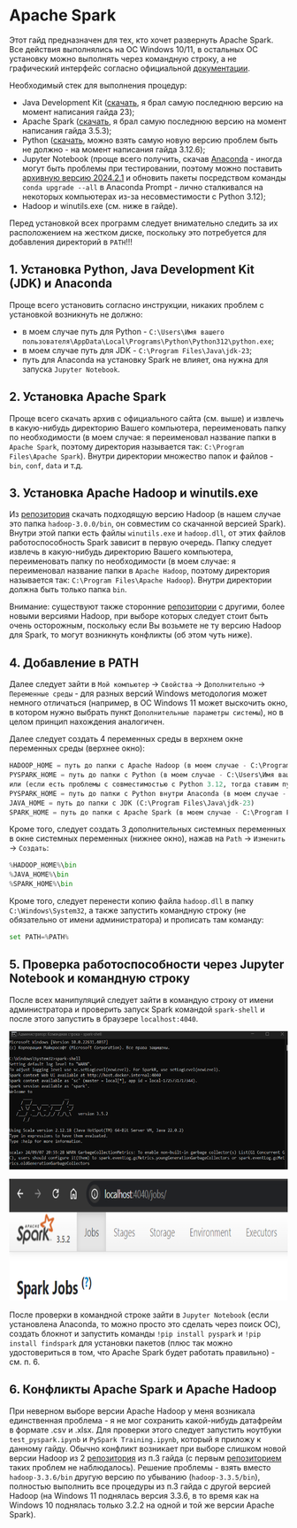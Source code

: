 # Apache Spark
Этот гайд предназначен для тех, кто хочет развернуть Apache Spark. Все действия выполнялись на ОС Windows 10/11, в остальных ОС установку можно выполнять через командную строку, а не графический интерфейс согласно официальной [документации](https://spark.apache.org/).

Необходимый стек для выполнения процедур: 
* Java Development Kit ([скачать](https://www.oracle.com/cis/java/technologies/downloads/), я брал самую последнюю версию на момент написания гайда 23);
* Apache Spark ([скачать](https://spark.apache.org/), я брал самую последнюю версию на момент написания гайда 3.5.3);
* Python ([скачать](https://www.python.org/), можно взять самую новую версию проблем быть не должно - на момент написания гайда 3.12.6);
* Jupyter Notebook (проще всего получить, скачав [Anaconda](https://www.anaconda.com/) - иногда могут быть проблемы при тестировании, поэтому можно поставить [архивную версию 2024.2.1](https://repo.anaconda.com/archive/) и обновить пакеты посредством команды `conda upgrade --all` в Anaconda Prompt - лично сталкивался на некоторых компьютерах из-за несовместимости с Python 3.12);
* Hadoop и winutils.exe (см. ниже в гайде).

Перед установкой всех программ следует внимательно следить за их расположением на жестком диске, поскольку это потребуется для добавления директорий в `PATH`!!!

## 1. Установка Python, Java Development Kit (JDK) и Anaconda
Проще всего установить согласно инструкции, никаких проблем с установкой возникнуть не должно:
* в моем случае путь для Python - `C:\Users\Имя вашего пользователя\AppData\Local\Programs\Python\Python312\python.exe`;
* в моем случае путь для JDK - `C:\Program Files\Java\jdk-23`;
* путь для Anaconda на установку Spark не влияет, она нужна для запуска `Jupyter Notebook`.

## 2. Установка Apache Spark
Проще всего скачать архив с официального сайта (см. выше) и извлечь в какую-нибудь директорию Вашего компьютера, переименовать папку по необходимости (в моем случае: я переименовал название папки в `Apache Spark`, поэтому директория называется так: `C:\Program Files\Apache Spark`). Внутри директории множество папок и файлов - `bin`, `conf`, `data` и т.д.

## 3. Установка Apache Hadoop и winutils.exe
Из [репозитория](https://github.com/steveloughran/winutils/tree/master) скачать подходящую версию Hadoop (в нашем случае это папка `hadoop-3.0.0/bin`, он совместим со скачанной версией Spark). Внутри этой папки есть файлы `winutils.exe` и `hadoop.dll`, от этих файлов работоспособность Spark зависит в первую очередь. Папку следует извлечь в какую-нибудь директорию Вашего компьютера, переименовать папку по необходимости (в моем случае: я переименовал название папки в `Apache Hadoop`, поэтому директория называется так: `C:\Program Files\Apache Hadoop`). Внутри директории должна быть только папка `bin`.

Внимание: существуют также сторонние [репозитории](https://github.com/cdarlint/winutils) с другими, более новыми версиями Hadoop, при выборе которых следует стоит быть очень осторожным, поскольку если Вы возьмете не ту версию Hadoop для Spark, то могут возникнуть конфликты (об этом чуть ниже).

## 4. Добавление в PATH
Далее следует зайти в `Мой компьютер` -> `Свойства` -> `Дополнительно` -> `Переменные среды` - для разных версий Windows методология может немного отличаться (например, в ОС Windows 11 может выскочить окно, в котором нужно выбрать пункт `Дополнительные параметры системы`), но в целом принцип нахождения аналогичен. 

Далее следует создать 4 переменных среды в верхнем окне переменных среды (верхнее окно):
```python
HADOOP_HOME = путь до папки c Apache Hadoop (в моем случае - C:\Program Files\Apache Hadoop)
PYSPARK_HOME = путь до папки с Python (в моем случае - C:\Users\Имя вашего пользователя\AppData\Local\Programs\Python\Python312\python.exe)
или (если есть проблемы с совместимостью с Python 3.12, тогда ставим путь до Python 3.11 внутри Anaconda)
PYSPARK_HOME = путь до папки с Python внутри Anaconda (в моем случае - C:\Users\Имя вашего пользователя\ProgramData\anaconda3\python.exe)
JAVA_HOME = путь до папки с JDK (C:\Program Files\Java\jdk-23)
SPARK_HOME = путь до папки с Apache Spark (в моем случае - C:\Program Files\Apache Spark)
```

Кроме того, следует создать 3 дополнительных системных переменных в окне системных переменных (нижнее окно), нажав на `Path` -> `Изменить` -> `Создать`:
```python
%HADOOP_HOME%\bin
%JAVA_HOME%\bin
%SPARK_HOME%\bin
```

Кроме того, следует перенести копию файла `hadoop.dll` в папку `C:\Windows\System32`, а также запустить командную строку (не обязательно от имени администратора) и прописать там команду:
```python
set PATH=%PATH%
```

## 5. Проверка работоспособности через Jupyter Notebook и командную строку
После всех манипуляций следует зайти в командую строку от имени администратора и проверить запуск Spark командой `spark-shell` и после этого запустить в браузере `localhost:4040`.
<p align="center">
  <img width="600" height="250" src="https://github.com/SvgPrizrak/Apache_Spark_Guide/blob/main/pictures/spark-shell.png">
</p>
<p align="center">
  <img width="600" height="220" src="https://github.com/SvgPrizrak/Apache_Spark_Guide/blob/main/pictures/localhost.png">
</p>

После проверки в командной строке зайти в `Jupyter Notebook` (если установлена Anaconda, то можно просто это сделать через поиск ОС), создать блокнот и запустить команды `!pip install pyspark` и `!pip install findspark` для установки пакетов (плюс так можно удостовериться в том, что Apache Spark будет работать правильно) - см. п. 6.

## 6. Конфликты Apache Spark и Apache Hadoop
При неверном выборе версии Apache Hadoop у меня возникала единственная проблема - я не мог сохранить какой-нибудь датафрейм в формате .csv и .xlsx. Для проверки этого следует запустить ноутбуки `test_pyspark.ipynb` и `PySpark Training.ipynb`, который я приложу к данному гайду. Обычно конфликт возникает при выборе слишком новой версии Hadoop из 2 [репозитория](https://github.com/cdarlint/winutils) из п.3 гайда (с первым [репозиторием](https://github.com/steveloughran/winutils/tree/master) таких проблем не наблюдалось). Решение проблемы - взять вместо `hadoop-3.3.6/bin` другую версию по убыванию (`hadoop-3.3.5/bin`), полностью выполнить все процедуры из п.3 гайда с другой версией Hadoop (на Windows 11 поднялась версия 3.3.6, в то время как на Windows 10 поднялась только 3.2.2 на одной и той же версии Apache Spark).
